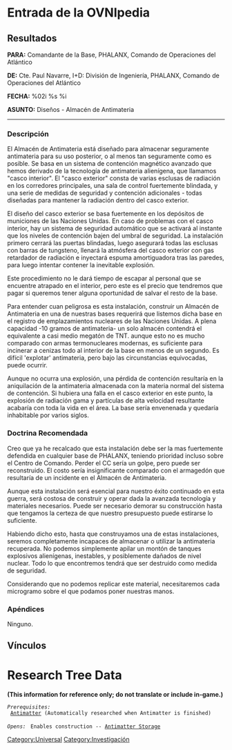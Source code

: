 # Entrada de la OVNIpedia

## Resultados

**PARA:** Comandante de la Base, PHALANX, Comando de Operaciones del
Atlántico

**DE:** Cte. Paul Navarre, I+D: División de Ingeniería, PHALANX, Comando
de Operaciones del Atlántico

**FECHA:** %02i %s %i

**ASUNTO:** Diseños - Almacén de Antimateria

------------------------------------------------------------------------

### Descripción

El Almacén de Antimateria está diseñado para almacenar seguramente
antimateria para su uso posterior, o al menos tan seguramente como es
posible. Se basa en un sistema de contención magnético avanzado que
hemos derivado de la tecnología de antimateria alienígena, que llamamos
"casco interior". El "casco exterior" consta de varias esclusas de
radiación en los corredores principales, una sala de control fuertemente
blindada, y una serie de medidas de seguridad y contención adicionales -
todas diseñadas para mantener la radiación dentro del casco exterior.

El diseño del casco exterior se basa fuertemente en los depósitos de
municiones de las Naciones Unidas. En caso de problemas con el casco
interior, hay un sistema de seguridad automático que se activará al
instante que los niveles de contención bajen del umbral de seguridad. La
instalación primero cerrará las puertas blindadas, luego asegurará todas
las esclusas con barras de tungsteno, llenará la atmósfera del casco
exterior con gas retardador de radiación e inyectará espuma
amortiguadora tras las paredes, para luego intentar contener la
inevitable explosión.

Este procedimiento no le dará tiempo de escapar al personal que se
encuentre atrapado en el interior, pero este es el precio que tendremos
que pagar si queremos tener alguna oportunidad de salvar el resto de la
base.

Para entender cuan peligrosa es esta instalación, construir un Almacén
de Antimateria en una de nuestras bases requerirá que listemos dicha
base en el registro de emplazamientos nucleares de las Naciones Unidas.
A plena capacidad -10 gramos de antimateria- un solo almacén contendrá
el equivalente a casi medio megatón de TNT. aunque esto no es mucho
comparado con armas termonucleares modernas, es suficiente para
incinerar a cenizas todo al interior de la base en menos de un segundo.
Es difícil 'explotar' antimateria, pero bajo las circunstancias
equivocadas, puede ocurrir.

Aunque no ocurra una explosión, una pérdida de contención resultaría en
la aniquilación de la antimateria almacenada con la materia normal del
sistema de contención. Si hubiera una falla en el casco exterior en este
punto, la explosión de radiación gama y partículas de alta velocidad
resultante acabaría con toda la vida en el área. La base sería
envenenada y quedaría inhabitable por varios siglos.

### Doctrina Recomendada

Creo que ya he recalcado que esta instalación debe ser la mas
fuertemente defendida en cualquier base de PHALANX, teniendo prioridad
incluso sobre el Centro de Comando. Perder el CC sería un golpe, pero
puede ser reconstruido. El costo sería insignificante comparado con el
armagedón que resultaría de un incidente en el Almacén de Antimateria.

Aunque esta instalación será esencial para nuestro éxito continuado en
esta guerra, será costosa de construir y operar dada la avanzada
tecnología y materiales necesarios. Puede ser necesario demorar su
construcción hasta que tengamos la certeza de que nuestro presupuesto
puede estirarse lo suficiente.

Habiendo dicho esto, hasta que construyamos una de estas instalaciones,
seremos completamente incapaces de almacenar o utilizar la antimateria
recuperada. No podemos simplemente apilar un montón de tanques
explosivos alienígenas, inestables, y posiblemente dañados de nivel
nuclear. Todo lo que encontremos tendrá que ser destruido como medida de
seguridad.

Considerando que no podemos replicar este material, necesitaremos cada
microgramo sobre el que podamos poner nuestras manos.

### Apéndices

Ninguno.

## Vínculos

# Research Tree Data

**(This information for reference only; do not translate or include
in-game.)**

*`Prerequisites:`*
` `[`Antimatter`](Research/Antimatter "wikilink")` (Automatically researched when Antimatter is finished)`

*`Opens:`*
` Enables construction -- `[`Antimatter Storage`](Base_Facilities/Antimatter_Storage "wikilink")

[Category:Universal](Category:Universal "wikilink")
[Category:Investigación](Category:Investigación "wikilink")
